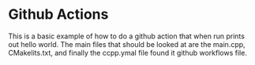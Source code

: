 # Github Actions

This is a basic example of how to do a github action that when run prints out hello world. The main files that should be looked at are the main.cpp, CMakelits.txt, and finally the ccpp.ymal file found it github workflows file.
